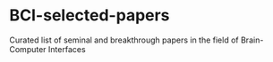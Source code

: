 # BCI-selected-papers
Curated list of seminal and breakthrough papers in the field of Brain-Computer Interfaces
